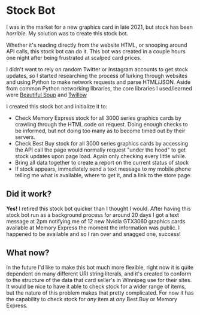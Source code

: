 # Stock Bot
 I was in the market for a new graphics card in late 2021, but stock has been *horrible*. My solution was to create this stock bot.
 
Whether it's reading directly from the website HTML, or snooping around API calls, this stock bot can do it. This bot was created in a couple hours one night after being frustrated at scalped card prices.
 
I didn't want to rely on random Twitter or Instagram accounts to get stock updates, so I started researching the process of lurking through websites and using Python to make network requests and parse HTML/JSON. Aside from common Python networking libraries, the core libraries I used/learned were [Beautiful Soup](https://www.crummy.com/software/BeautifulSoup/bs4/doc/) and [Twillow](https://www.twilio.com/docs)
 
 I created this stock bot and initialize it to:
 
 - Check Memory Express stock for all 3000 series graphics cards by crawling through the HTML code on request. Doing enough checks to be informed, but not doing too many as to become timed out by their servers.
 - Check Best Buy stock for all 3000 series graphics cards by accessing the API call the page would normally request "under the hood" to get stock updates upon page load. Again only checking every little while.
 - Bring all data together to create a report on the current status of stock
 - If stock appears, immediately send a text message to my mobile phone telling me what is available, where to get it, and a link to the store page.

## Did it work?

**Yes!** I retired this stock bot quicker than I thought I would. After having this stock bot run as a background process for around 20 days I got a text message at 2pm notifying me of 12 new Nvidia GTX3060 graphics cards available at Memory Express the moment the information was public. I happened to be available and so I ran over and snagged one, success!

## What now?

In the future I'd like to make this bot much more flexible, right now it is quite dependent on many different URI string literals, and it's created to conform to the structure of the data that card seller's in Winnipeg use for their sites. It would be nice to have it able to check stock for a wider range of items, but the nature of this problem makes that pretty complicated. For now it has the capability to check stock for *any* item at *any* Best Buy or Memory Express.




